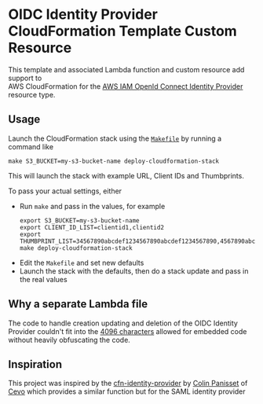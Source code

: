 # OIDC Identity Provider CloudFormation Template Custom Resource

This template and associated Lambda function and custom resource add support to \
AWS CloudFormation for the [AWS IAM OpenId Connect Identity Provider][1]
resource type.

## Usage

Launch the CloudFormation stack using the [`Makefile`](Makefile) by running a
command like

```shell script
make S3_BUCKET=my-s3-bucket-name deploy-cloudformation-stack
```

This will launch the stack with example URL, Client IDs and Thumbprints.

To pass your actual settings, either
* Run `make` and pass in the values, for example
  ```shell script
  export S3_BUCKET=my-s3-bucket-name
  export CLIENT_ID_LIST=clientid1,clientid2
  export THUMBPRINT_LIST=34567890abcdef1234567890abcdef1234567890,4567890abcdef1234567890abcdef1234567890a
  make deploy-cloudformation-stack
  ```
* Edit the `Makefile` and set new defaults
* Launch the stack with the defaults, then do a stack update and pass in the
  real values

## Why a separate Lambda file

The code to handle creation updating and deletion of the OIDC Identity Provider
couldn't fit into the [4096 characters][2] allowed for embedded code without
heavily obfuscating the code.

## Inspiration

This project was inspired by the [cfn-identity-provider][3] by [Colin Panisset][4]
of [Cevo][5] which provides a similar function but for the SAML identity provider

[1]: https://docs.aws.amazon.com/IAM/latest/UserGuide/id_roles_providers_create_oidc.html
[2]: https://docs.aws.amazon.com/AWSCloudFormation/latest/UserGuide/aws-properties-lambda-function-code.html#cfn-lambda-function-code-zipfile
[3]: https://github.com/cevoaustralia/cfn-identity-provider
[4]: https://github.com/nonspecialist
[5]: https://cevo.com.au/
